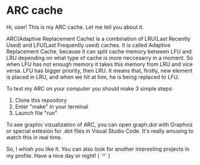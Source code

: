 # ARC cache
Hi, user! This is my ARC cache. Let me tell you about it. 

ARC(Adaptive Replacement Cache) is a combination of LRU(Last Recently Used) and LFU(Last Frequently used) caches.
It is called Adaptive Replacement Cache, because it can split cache memory between LFU and LRU depending on what type of cache is more neccesarry in a moment.
So when LFU has not enough memory it takes this memory from LRU and vice versa. LFU has bigger priority, then LRU. It means that, firstly, new element is placed 
in LRU, and when we hit at him, he is being replaced to LFU. 

To test my ARC on your computer you should make 3 simple steps:
1) Clone this repository
2) Enter "make" in your terminal
3) Launch file "run"

To see graphic vizualization of ARC, you can open graph.dot with Graphviz or special extesion for .dot files in Visual Studio Code.
It's really amusing to watch this in real time.

So, I whish you like it. You can also look for another interesting projects in my profile.
Have a nice day or night! ( ˙꒳˙ )
